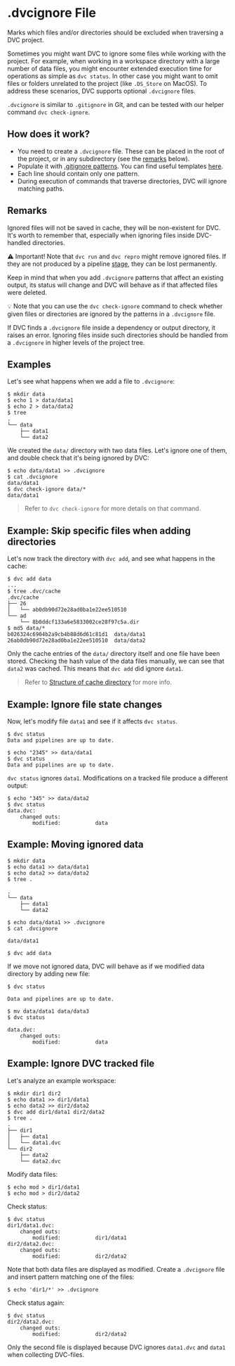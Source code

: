 # .dvcignore File

Marks which files and/or directories should be excluded when traversing a
<abbr>DVC project</abbr>.

Sometimes you might want DVC to ignore some files while working with the
project. For example, when working in a <abbr>workspace</abbr> directory with a
large number of data files, you might encounter extended execution time for
operations as simple as `dvc status`. In other case you might want to omit files
or folders unrelated to the project (like `.DS_Store` on MacOS). To address
these scenarios, DVC supports optional `.dvcignore` files.

`.dvcignore` is similar to `.gitignore` in Git, and can be tested with our
helper command `dvc check-ignore`.

## How does it work?

- You need to create a `.dvcignore` file. These can be placed in the root of the
  project, or in any subdirectory (see the [remarks](#Remarks) below).
- Populate it with [.gitignore patterns](https://git-scm.com/docs/gitignore).
  You can find useful templates [here](https://github.com/github/gitignore).
- Each line should contain only one pattern.
- During execution of commands that traverse directories, DVC will ignore
  matching paths.

## Remarks

Ignored files will not be saved in <abbr>cache</abbr>, they will be non-existent
for DVC. It's worth to remember that, especially when ignoring files inside
DVC-handled directories.

⚠️ Important! Note that `dvc run` and `dvc repro` might remove ignored files. If
they are not produced by a pipeline [stage](/doc/command-reference/run), they
can be lost permanently.

Keep in mind that when you add `.dvcignore` patterns that affect an existing
<abbr>output</abbr>, its status will change and DVC will behave as if that
affected files were deleted.

💡 Note that you can use the `dvc check-ignore` command to check whether given
files or directories are ignored by the patterns in a `.dvcignore` file.

If DVC finds a `.dvcignore` file inside a dependency or output directory, it
raises an error. Ignoring files inside such directories should be handled from a
`.dvcignore` in higher levels of the project tree.

## Examples

Let's see what happens when we add a file to `.dvcignore`:

```dvc
$ mkdir data
$ echo 1 > data/data1
$ echo 2 > data/data2
$ tree
.
└── data
    ├── data1
    └── data2
```

We created the `data/` directory with two data files. Let's ignore one of them,
and double check that it's being ignored by DVC:

```dvc
$ echo data/data1 >> .dvcignore
$ cat .dvcignore
data/data1
$ dvc check-ignore data/*
data/data1
```

> Refer to `dvc check-ignore` for more details on that command.

## Example: Skip specific files when adding directories

Let's now track the directory with `dvc add`, and see what happens in the
<abbr>cache</abbr>:

```dvc
$ dvc add data
...
$ tree .dvc/cache
.dvc/cache
├── 26
│   └── ab0db90d72e28ad0ba1e22ee510510
└── ad
    └── 8b0ddcf133a6e5833002ce28f97c5a.dir
$ md5 data/*
b026324c6904b2a9cb4b88d6d61c81d1  data/data1
26ab0db90d72e28ad0ba1e22ee510510  data/data2
```

Only the cache entries of the `data/` directory itself and one file have been
stored. Checking the hash value of the data files manually, we can see that
`data2` was cached. This means that `dvc add` did ignore `data1`.

> Refer to
> [Structure of cache directory](/doc/user-guide/dvc-files-and-directories#structure-of-the-cache-directory)
> for more info.

## Example: Ignore file state changes

Now, let's modify file `data1` and see if it affects `dvc status`.

```dvc
$ dvc status
Data and pipelines are up to date.

$ echo "2345" >> data/data1
$ dvc status
Data and pipelines are up to date.
```

`dvc status` ignores `data1`. Modifications on a tracked file produce a
different output:

```dvc
$ echo "345" >> data/data2
$ dvc status
data.dvc:
	changed outs:
		modified:           data
```

## Example: Moving ignored data

```dvc
$ mkdir data
$ echo data1 >> data/data1
$ echo data2 >> data/data2
$ tree .

.
└── data
    ├── data1
    └── data2

$ echo data/data1 >> .dvcignore
$ cat .dvcignore

data/data1

$ dvc add data
```

If we move not ignored data, DVC will behave as if we modified data directory by
adding new file:

```dvc
$ dvc status

Data and pipelines are up to date.

$ mv data/data1 data/data3
$ dvc status

data.dvc:
	changed outs:
		modified:           data
```

## Example: Ignore DVC tracked file

Let's analyze an example <abbr>workspace</abbr>:

```dvc
$ mkdir dir1 dir2
$ echo data1 >> dir1/data1
$ echo data2 >> dir2/data2
$ dvc add dir1/data1 dir2/data2
$ tree .
.
├── dir1
│   ├── data1
│   └── data1.dvc
└── dir2
    ├── data2
    └── data2.dvc
```

Modify data files:

```dvc
$ echo mod > dir1/data1
$ echo mod > dir2/data2
```

Check status:

```dvc
$ dvc status
dir1/data1.dvc:
	changed outs:
		modified:           dir1/data1
dir2/data2.dvc:
	changed outs:
		modified:           dir2/data2
```

Note that both data files are displayed as modified. Create a `.dvcignore` file
and insert pattern matching one of the files:

```dvc
$ echo 'dir1/*' >> .dvcignore
```

Check status again:

```dvc
$ dvc status
dir2/data2.dvc:
	changed outs:
		modified:           dir2/data2
```

Only the second file is displayed because DVC ignores `data1.dvc` and `data1`
when collecting DVC-files.
